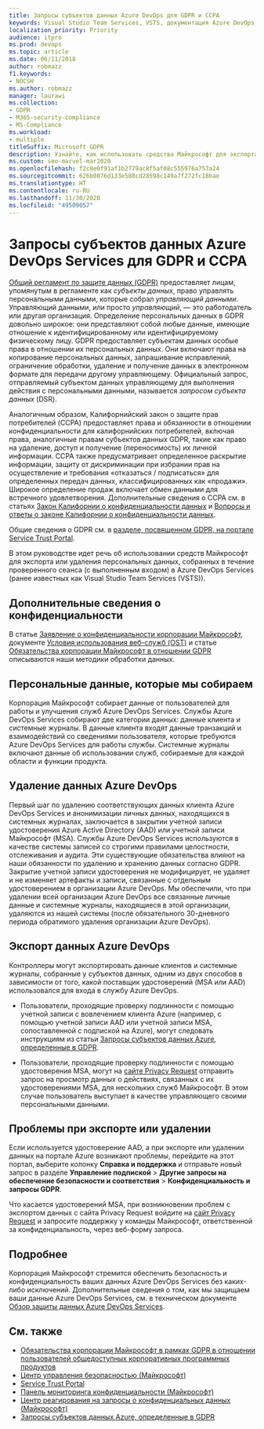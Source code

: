 ```yaml
---
title: Запросы субъектов данных Azure DevOps для GDPR и CCPA
keywords: Visual Studio Team Services, VSTS, документация Azure DevOps, конфиденциальность, GDPR, CCPA
localization_priority: Priority
audience: itpro
ms.prod: devops
ms.topic: article
ms.date: 06/11/2018
author: robmazz
f1.keywords:
- NOCSH
ms.author: robmazz
manager: laurawi
ms.collection:
- GDPR
- M365-security-compliance
- MS-Compliance
ms.workload:
- multiple
titleSuffix: Microsoft GDPR
description: Узнайте, как использовать средства Майкрософт для экспорта или удаления персональных данных, собранных в ходе проверенного сеанса Azure DevOps Services.
ms.custom: seo-marvel-mar2020
ms.openlocfilehash: f2c8e0f91af1b2779ac8f5af08c555976a757a24
ms.sourcegitcommit: 626b0076d133e588cd28598c149a7f272fc18bae
ms.translationtype: HT
ms.contentlocale: ru-RU
ms.lasthandoff: 11/30/2020
ms.locfileid: "49509057"
---
```

# <a name="azure-devops-services-data-subject-requests-for-the-gdpr-and-ccpa"></a>Запросы субъектов данных Azure DevOps Services для GDPR и CCPA

[Общий регламент по защите данных (GDPR)](https://ec.europa.eu/justice/data-protection/reform/index_en.htm) предоставляет лицам, упомянутым в регламенте как *субъекты данных*, право управлять персональными данными, которые собрал *управляющий данными*. Управляющий данными, или просто *управляющий*, — это работодатель или другая организация. Определение персональных данных в GDPR довольно широкое: они представляют собой любые данные, имеющие отношение к идентифицированному или идентифицируемому физическому лицу. GDPR предоставляет субъектам данных особые права в отношении их персональных данных. Они включают права на копирование персональных данных, запрашивание исправлений, ограничение обработки, удаление и получение данных в электронном формате для передачи другому управляющему. Официальный запрос, отправляемый субъектом данных управляющему для выполнения действия с персональными данными, называется *запросом субъекта данных* (DSR).

Аналогичным образом, Калифорнийский закон о защите прав потребителей (CCPA) предоставляет права и обязанности в отношении конфиденциальности для калифорнийских потребителей, включая права, аналогичные правам субъектов данных GDPR, такие как право на удаление, доступ и получение (переносимость) их личной информации.  CCPA также предусматривает определенное раскрытие информации, защиту от дискриминации при избрании прав на осуществление и требования «отказаться / подписаться» для определенных передач данных, классифицированных как «продажи». Широкое определение продаж включает обмен данными для встречного удовлетворения. Дополнительные сведения о CCPA см. в статьях [Закон Калифорнии о конфиденциальности данных](offering-ccpa.md) и [Вопросы и ответы о законе Калифорнии о конфиденциальности данных](ccpa-faq.md).

Общие сведения о GDPR см. в [разделе, посвященном GDPR, на портале Service Trust Portal](https://servicetrust.microsoft.com/ViewPage/GDPRGetStarted).

В этом руководстве идет речь об использовании средств Майкрософт для экспорта или удаления персональных данных, собранных в течение проверенного сеанса (с выполненным входом) в Azure DevOps Services (ранее известных как Visual Studio Team Services (VSTS)).

## <a name="additional-privacy-information"></a>Дополнительные сведения о конфиденциальности

В статье [Заявление о конфиденциальности корпорации Майкрософт](https://privacy.microsoft.com/privacystatement), документе [Условия использования веб-служб (OST)](https://www.microsoft.com/licensing/product-licensing/products.aspx) и статье [Обязательства корпорации Майкрософт в отношении GDPR](/legal/gdpr) описываются наши методики обработки данных.

## <a name="personal-data-we-collect"></a>Персональные данные, которые мы собираем

Корпорация Майкрософт собирает данные от пользователей для работы и улучшения служб Azure DevOps Services. Службы Azure DevOps Services собирают две категории данных: данные клиента и системные журналы. В данные клиента входят данные транзакций и взаимодействий со сведениями пользователя, которые требуются Azure DevOps Services для работы службы. Системные журналы включают данные об использовании служб, собираемые для каждой области и функции продукта.

## <a name="delete-azure-devops-data"></a>Удаление данных Azure DevOps

Первый шаг по удалению соответствующих данных клиента Azure DevOps Services и анонимизации личных данных, находящихся в системных журналах, заключается в закрытии учетной записи удостоверения Azure Active Directory (AAD) или учетной записи Майкрософт (MSA). Службы Azure DevOps Services используются в качестве системы записей со строгими правилами целостности, отслеживания и аудита. Эти существующие обязательства влияют на наши обязанности по удалению и хранению данных согласно GDPR. Закрытие учетной записи удостоверения не модифицирует, не удаляет и не изменяет артефакты и записи, связанные с отдельным удостоверением в организации Azure DevOps. Мы обеспечили, что при удалении всей организации Azure DevOps все связанные личные данные и системные журналы, находящиеся в этой организации, удаляются из нашей системы (после обязательного 30-дневного периода обратимого удаления организации Azure DevOps).

## <a name="export-azure-devops-data"></a>Экспорт данных Azure DevOps

Контроллеры могут экспортировать данные клиентов и системные журналы, собранные у субъектов данных, одним из двух способов в зависимости от того, какой поставщик удостоверений (MSA или AAD) использовался для входа в службу Azure DevOps.

- Пользователи, проходящие проверку подлинности с помощью учетной записи с вовлечением клиента Azure (например, с помощью учетной записи AAD или учетной записи MSA, сопоставленной с подпиской на Azure), могут следовать инструкциям из статьи [Запросы субъектов данных Azure, определенные в GDPR](gdpr-dsr-azure.md).

- Пользователи, проходящие проверку подлинности с помощью удостоверения MSA, могут на [сайте Privacy Request](https://www.microsoft.com/concern/privacyrequest-msa) отправить запрос на просмотр данных о действиях, связанных с их удостоверениями MSA, для нескольких служб Майкрософт. В этом случае пользователь выступает в качестве управляющего своими персональными данными.

## <a name="export-or-delete-issues"></a>Проблемы при экспорте или удалении

Если используется удостоверение AAD, а при экспорте или удалении данных на портале Azure возникают проблемы, перейдите на этот портал, выберите колонку **Справка и поддержка** и отправьте новый запрос в разделе **Управление подпиской** > **Другие запросы на обеспечение безопасности и соответствия** > **Конфиденциальность и запросы GDPR**.

Что касается удостоверений MSA, при возникновении проблем с экспортом данных с сайта Privacy Request войдите на [сайт Privacy Request](https://www.microsoft.com/concern/privacyrequest-msa) и запросите поддержку у команды Майкрософт, ответственной за конфиденциальность, через веб-форму запроса.

## <a name="learn-more"></a>Подробнее

Корпорация Майкрософт стремится обеспечить безопасность и конфиденциальность ваших данных Azure DevOps Services без каких-либо исключений. Дополнительные сведения о том, как мы защищаем ваши данные Azure DevOps Services, см. в техническом документе [Обзор защиты данных Azure DevOps Services](/vsts/articles/team-services-security-whitepaper).

## <a name="see-also"></a>См. также

- [Обязательства корпорации Майкрософт в рамках GDPR в отношении пользователей общедоступных корпоративных программных продуктов](https://docs.microsoft.com/legal/gdpr)
- [Центр управления безопасностью (Майкрософт)](https://www.microsoft.com/trust-center/privacy/gdpr-overview)
- [Service Trust Portal](https://servicetrust.microsoft.com/ViewPage/GDPRGetStarted)
- [Панель мониторинга конфиденциальности (Майкрософт)](https://account.microsoft.com/privacy)
- [Центр реагирования на запросы о конфиденциальных данных (Майкрософт)](https://aka.ms/userprivacysite)
- [Запросы субъектов данных Azure, определенные в GDPR](gdpr-dsr-azure.md)
